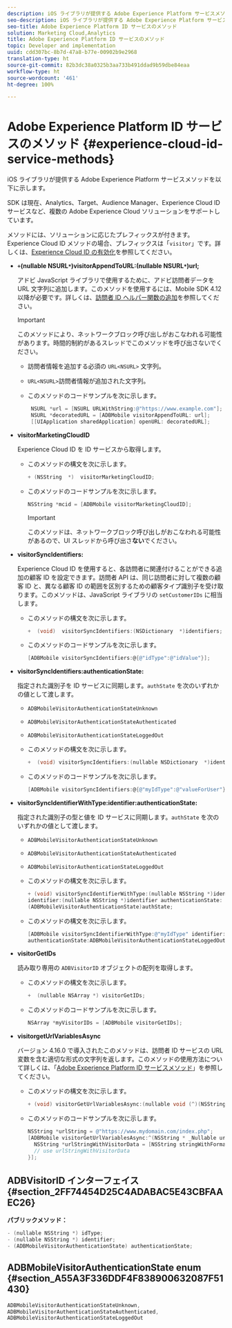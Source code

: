 ```yaml
---
description: iOS ライブラリが提供する Adobe Experience Platform サービスメソッドを以下に示します。
seo-description: iOS ライブラリが提供する Adobe Experience Platform サービスメソッドを以下に示します。
seo-title: Adobe Experience Platform ID サービスのメソッド
solution: Marketing Cloud,Analytics
title: Adobe Experience Platform ID サービスのメソッド
topic: Developer and implementation
uuid: cdd307bc-8b7d-47a8-b77e-00902b9e2968
translation-type: ht
source-git-commit: 82b3dc38a0325b3aa733b491ddad9b59dbe84eaa
workflow-type: ht
source-wordcount: '461'
ht-degree: 100%

---
```



# Adobe Experience Platform ID サービスのメソッド {#experience-cloud-id-service-methods}

iOS ライブラリが提供する Adobe Experience Platform サービスメソッドを以下に示します。

SDK は現在、Analytics、Target、Audience Manager、Experience Cloud ID サービスなど、複数の Adobe Experience Cloud ソリューションをサポートしています。

メソッドには、ソリューションに応じたプレフィックスが付きます。Experience Cloud ID メソッドの場合、プレフィックスは「`visitor`」です。詳しくは、[Experience Cloud ID の有効化](/help/ios/marketing-cloud/mcvid.md)を参照してください。

* **`+`(nullable NSURL`*`)visitorAppendToURL:(nullable NSURL`*`)url;**

   アドビ JavaScript ライブラリで使用するために、アドビ訪問者データを URL 文字列に追加します。このメソッドを使用するには、Mobile SDK 4.12 以降が必要です。詳しくは、[訪問者 ID ヘルパー関数の追加](https://docs.adobe.com/content/help/ja-JP/id-service/using/id-service-api/methods/appendvisitorid.html)を参照してください。

   >[!IMPORTANT]
   >
   >このメソッドにより、ネットワークブロック呼び出しがおこなわれる可能性があります。時間的制約があるスレッドでこのメソッドを呼び出さないでください。

   * 訪問者情報を追加する必須の `URL<NSURL>` 文字列。
   * `URL<NSURL>`訪問者情報が追加された文字列。

   * このメソッドのコードサンプルを次に示します。

      ```objective-c
       NSURL *url = [NSURL URLWithString:@"https://www.example.com"];  
       NSURL *decoratedURL = [ADBMobile visitorAppendToURL: url];  
       [[UIApplication sharedApplication] openURL: decoratedURL];  
      ```

* **visitorMarketingCloudID**

   Experience Cloud ID を ID サービスから取得します。

   * このメソッドの構文を次に示します。

      ```objective-c
      + (NSString  *)  visitorMarketingCloudID;
      ```

   * このメソッドのコードサンプルを次に示します。

      ```objective-c
      NSString *mcid = [ADBMobile visitorMarketingCloudID]; 
      ```

      >[!IMPORTANT]
      >
      >このメソッドは、ネットワークブロック呼び出しがおこなわれる可能性があるので、UI スレッドから呼び出さ&#x200B;**ない**&#x200B;でください。

* **visitorSyncIdentifiers:**

   Experience Cloud ID を使用すると、各訪問者に関連付けることができる追加の顧客 ID を設定できます。訪問者 API は、同じ訪問者に対して複数の顧客 ID と、異なる顧客 ID の範囲を区別するための顧客タイプ識別子を受け取ります。このメソッドは、JavaScript ライブラリの `setCustomerIDs` に相当します。

   * このメソッドの構文を次に示します。

      ```objective-c
      +  (void)  visitorSyncIdentifiers:(NSDictionary  *)identifiers;
      ```

   * このメソッドのコードサンプルを次に示します。

      ```objective-c
      [ADBMobile visitorSyncIdentifiers:@{@"idType":@"idValue"}];
      ```

* **visitorSyncIdentifiers:authenticationState:**

   指定された識別子を ID サービスに同期します。`authState` を次のいずれかの値として渡します。

   * `ADBMobileVisitorAuthenticationStateUnknown`
   * `ADBMobileVisitorAuthenticationStateAuthenticated`
   * `ADBMobileVisitorAuthenticationStateLoggedOut`

   * このメソッドの構文を次に示します。

      ```objective-c
      +  (void) visitorSyncIdentifiers:(nullable NSDictionary  *)identifiers  authenticationState:(ADBMobileVisitorAuthenticationState)authState; 
      ```

   * このメソッドのコードサンプルを次に示します。

      ```objective-c
      [ADBMobile visitorSyncIdentifiers:@{@"myIdType":@"valueForUser"}  authenticationState:ADBMobileVisitorAuthenticationStateAuthenticated]; 
      ```

* **visitorSyncIdentifierWithType:identifier:authenticationState:**

   指定された識別子の型と値を ID サービスに同期します。`authState` を次のいずれかの値として渡します。

   * `ADBMobileVisitorAuthenticationStateUnknown`
   * `ADBMobileVisitorAuthenticationStateAuthenticated`
   * `ADBMobileVisitorAuthenticationStateLoggedOut`

   * このメソッドの構文を次に示します。

      ```objective-c
      + (void) visitorSyncIdentifierWithType:(nullable NSString *)identifierType  
      identifier:(nullable NSString *)identifier authenticationState:
      (ADBMobileVisitorAuthenticationState)authState; 
      ```

   * このメソッドの構文を次に示します。

      ```objective-c
      [ADBMobile visitorSyncIdentifierWithType:@"myIdType" identifier:@"valueForUser"  
      authenticationState:ADBMobileVisitorAuthenticationStateLoggedOut]; 
      ```

* **visitorGetIDs**

   読み取り専用の `ADBVisitorID` オブジェクトの配列を取得します。

   * このメソッドの構文を次に示します。

      ```objective-c
      +  (nullable NSArray *) visitorGetIDs;
      ```

   * このメソッドのコードサンプルを次に示します。

      ```objective-c
      NSArray *myVisitorIDs = [ADBMobile visitorGetIDs];
      ```

* **visitorgetUrlVariablesAsync**

   バージョン 4.16.0 で導入されたこのメソッドは、訪問者 ID サービスの URL 変数を含む適切な形式の文字列を返します。このメソッドの使用方法について詳しくは、「[Adobe Experience Platform ID サービスメソッド](/help/ios/reference/hybrid-app.md)」を参照してください。

   * このメソッドの構文を次に示します。

      ```objectivec
      + (void) visitorGetUrlVariablesAsync:(nullable void (^)(NSString* __nullable urlVariables))callback;
      ```

   * このメソッドのコードサンプルを次に示します。

      ```objectivec
      NSString *urlString = @"https://www.mydomain.com/index.php"; 
      [ADBMobile visitorGetUrlVariablesAsync:^(NSString * _Nullable urlVariables) { 
        NSString *urlStringWithVisitorData = [NSString stringWithFormat:@"%@?%@", urlString, urlVariables]; 
        // use urlStringWithVisitorData 
      }];
      ```

## ADBVisitorID インターフェイス {#section_2FF74454D25C4ADABAC5E43CBFAAEC26}

**パブリックメソッド：**

```objective-c
- (nullable NSString *) idType; 
- (nullable NSString *) identifier; 
- (ADBMobileVisitorAuthenticationState) authenticationState; 
```

## ADBMobileVisitorAuthenticationState enum   {#section_A55A3F336DDF4F838900632087F51430}

```objective-c
ADBMobileVisitorAuthenticationStateUnknown, 
ADBMobileVisitorAuthenticationStateAuthenticated, 
ADBMobileVisitorAuthenticationStateLoggedOut
```

